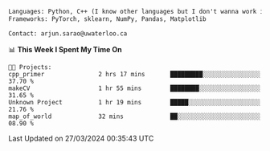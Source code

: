 ```txt
Languages: Python, C++ (I know other languages but I don't wanna work in em)
Frameworks: PyTorch, sklearn, NumPy, Pandas, Matplotlib

Contact: arjun.sarao@uwaterloo.ca
```

<!--START_SECTION:waka-->
📊 **This Week I Spent My Time On** 

```text
🐱‍💻 Projects: 
cpp_primer               2 hrs 17 mins       █████████░░░░░░░░░░░░░░░░   37.70 % 
makeCV                   1 hr 55 mins        ████████░░░░░░░░░░░░░░░░░   31.65 % 
Unknown Project          1 hr 19 mins        █████░░░░░░░░░░░░░░░░░░░░   21.76 % 
map_of_world             32 mins             ██░░░░░░░░░░░░░░░░░░░░░░░   08.90 % 
```


 Last Updated on 27/03/2024 00:35:43 UTC
<!--END_SECTION:waka-->
